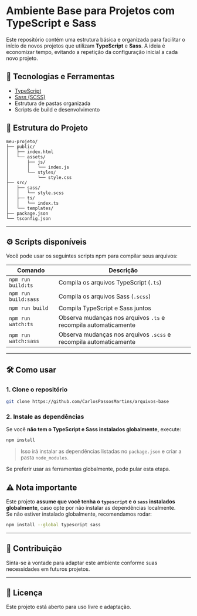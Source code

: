 # Ambiente Base para Projetos com TypeScript e Sass

Este repositório contém uma estrutura básica e organizada para facilitar o início de novos projetos que utilizam **TypeScript** e **Sass**. A ideia é economizar tempo, evitando a repetição da configuração inicial a cada novo projeto.

## 🚀 Tecnologias e Ferramentas

- [TypeScript](https://www.typescriptlang.org/)
- [Sass (SCSS)](https://sass-lang.com/)
- Estrutura de pastas organizada
- Scripts de build e desenvolvimento

## 📁 Estrutura do Projeto
```
meu-projeto/
├── public/
│   ├── index.html
│   └── assets/
│       ├── js/
│       │   └── index.js
│       └── styles/
│           └── style.css
├── src/
│   ├── sass/
│   │   └── style.scss
│   ├── ts/
│   │   └── index.ts
│   └── templates/
├── package.json
└── tsconfig.json

```


---

## ⚙️ Scripts disponíveis

Você pode usar os seguintes scripts npm para compilar seus arquivos:

| Comando               | Descrição                                  |
|-----------------------|--------------------------------------------|
| `npm run build:ts`    | Compila os arquivos TypeScript (`.ts`)    |
| `npm run build:sass`  | Compila os arquivos Sass (`.scss`)         |
| `npm run build`       | Compila TypeScript e Sass juntos           |
| `npm run watch:ts`    | Observa mudanças nos arquivos `.ts` e recompila automaticamente |
| `npm run watch:sass`  | Observa mudanças nos arquivos `.scss` e recompila automaticamente |

---

## 🛠️ Como usar

### 1. Clone o repositório

```bash
git clone https://github.com/CarlosPassosMartins/arquivos-base
```

### 2. Instale as dependências
Se você **não tem o TypeScript e Sass instalados globalmente**, execute:

```bash
npm install
```

> Isso irá instalar as dependências listadas no `package.json` e criar a pasta `node_modules`.

Se preferir usar as ferramentas globalmente, pode pular esta etapa.

## ⚠️ Nota importante

Este projeto **assume que você tenha o `typescript` e o `sass` instalados globalmente**, caso opte por não instalar as dependências localmente.  
Se não estiver instalado globalmente, recomendamos rodar:

```bash
npm install --global typescript sass
```

---

## 🤝 Contribuição

Sinta-se à vontade para adaptar este ambiente conforme suas necessidades em futuros projetos.

---

## 📄 Licença

Este projeto está aberto para uso livre e adaptação.




